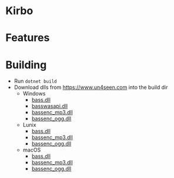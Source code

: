 # Kirbo

# Features

# Building

- Run `dotnet build`
- Download dlls from https://www.un4seen.com into the build dir
  - Windows
    - [bass.dll](https://www.un4seen.com/download.php?bass24)
    - [basswasapi.dll](https://www.un4seen.com/download.php?basswasapi24)
    - [bassenc_mp3.dll](https://www.un4seen.com/download.php?bassenc_mp324)
    - [bassenc_ogg.dll](https://www.un4seen.com/download.php?bassenc_ogg24)
  - Lunix
    - [bass.dll](https://www.un4seen.com/download.php?bass24-lunix)
    - [bassenc_mp3.dll](https://www.un4seen.com/download.php?bassenc_mp324-lunix)
    - [bassenc_ogg.dll](https://www.un4seen.com/download.php?bassenc_ogg24-lunix)
  - macOS
    - [bass.dll](https://www.un4seen.com/download.php?bass24-osx)
    - [bassenc_mp3.dll](https://www.un4seen.com/download.php?bassenc_mp324-osx)
    - [bassenc_ogg.dll](https://www.un4seen.com/download.php?bassenc_ogg24-osx)
